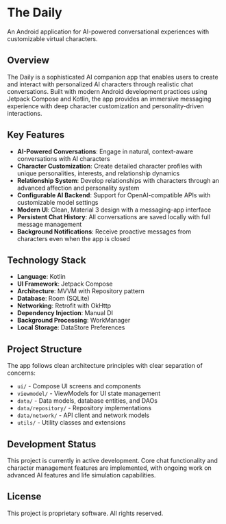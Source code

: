 # The Daily

An Android application for AI-powered conversational experiences with customizable virtual characters.

## Overview

The Daily is a sophisticated AI companion app that enables users to create and interact with personalized AI characters through realistic chat conversations. Built with modern Android development practices using Jetpack Compose and Kotlin, the app provides an immersive messaging experience with deep character customization and personality-driven interactions.

## Key Features

- **AI-Powered Conversations**: Engage in natural, context-aware conversations with AI characters
- **Character Customization**: Create detailed character profiles with unique personalities, interests, and relationship dynamics
- **Relationship System**: Develop relationships with characters through an advanced affection and personality system
- **Configurable AI Backend**: Support for OpenAI-compatible APIs with customizable model settings
- **Modern UI**: Clean, Material 3 design with a messaging-app interface
- **Persistent Chat History**: All conversations are saved locally with full message management
- **Background Notifications**: Receive proactive messages from characters even when the app is closed

## Technology Stack

- **Language**: Kotlin
- **UI Framework**: Jetpack Compose
- **Architecture**: MVVM with Repository pattern
- **Database**: Room (SQLite)
- **Networking**: Retrofit with OkHttp
- **Dependency Injection**: Manual DI
- **Background Processing**: WorkManager
- **Local Storage**: DataStore Preferences

## Project Structure

The app follows clean architecture principles with clear separation of concerns:

- `ui/` - Compose UI screens and components
- `viewmodel/` - ViewModels for UI state management
- `data/` - Data models, database entities, and DAOs
- `data/repository/` - Repository implementations
- `data/network/` - API client and network models
- `utils/` - Utility classes and extensions

## Development Status

This project is currently in active development. Core chat functionality and character management features are implemented, with ongoing work on advanced AI features and life simulation capabilities.

## License

This project is proprietary software. All rights reserved. 